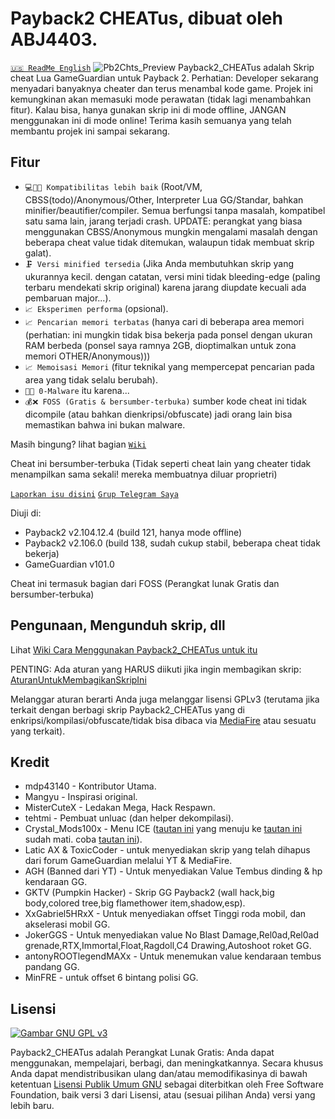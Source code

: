 # Payback2 CHEATus, dibuat oleh ABJ4403.
[`🇺🇸️ ReadMe English`](https://github.com/ABJ4403/Payback2_CHEATus)
![Pb2Chts_Preview](https://repository-images.githubusercontent.com/445452296/45a12f7e-6d44-4087-bb7c-4cff6bfe6031)
Payback2_CHEATus adalah Skrip cheat Lua GameGuardian untuk Payback 2.
Perhatian: Developer sekarang menyadari banyaknya cheater dan terus menambal kode game.
Projek ini kemungkinan akan memasuki mode perawatan (tidak lagi menambahkan fitur).
Kalau bisa, hanya gunakan skrip ini di mode offline,
JANGAN menggunakan ini di mode online!
Terima kasih semuanya yang telah membantu projek ini sampai sekarang.

## Fitur
- `💻🤝📱 Kompatibilitas lebih baik` (Root/VM, CBSS(todo)/Anonymous/Other, Interpreter Lua GG/Standar, bahkan minifier/beautifier/compiler. Semua berfungsi tanpa masalah, kompatibel satu sama lain, jarang terjadi crash. UPDATE: perangkat yang biasa menggunakan CBSS/Anonymous mungkin mengalami masalah dengan beberapa cheat value tidak ditemukan, walaupun tidak membuat skrip galat).
- `🗜️ Versi minified tersedia` (Jika Anda membutuhkan skrip yang ukurannya kecil. dengan catatan, versi mini tidak bleeding-edge (paling terbaru mendekati skrip original) karena jarang diupdate kecuali ada pembaruan major...).
- `📈️ Eksperimen performa` (opsional).
- `📈️ Pencarian memori terbatas` (hanya cari di beberapa area memori (perhatian: ini mungkin tidak bisa bekerja pada ponsel dengan ukuran RAM berbeda (ponsel saya ramnya 2GB, dioptimalkan untuk zona memori OTHER/Anonymous)))
- `📈️ Memoisasi Memori` (fitur teknikal yang mempercepat pencarian pada area yang tidak selalu berubah).
- `🦠❌ 0-Malware` itu karena...
- `💰❌ FOSS (Gratis & bersumber-terbuka)` sumber kode cheat ini tidak dicompile (atau bahkan dienkripsi/obfuscate) jadi orang lain bisa memastikan bahwa ini bukan malware.

Masih bingung? lihat bagian [`Wiki`](https://github.com/ABJ4403/Payback2_CHEATus/wiki)

Cheat ini bersumber-terbuka (Tidak seperti cheat lain yang cheater tidak menampilkan sama sekali! mereka membuatnya diluar proprietri)

[`Laporkan isu disini`](https://github.com/ABJ4403/Payback2_CHEATus/issues)
[`Grup Telegram Saya`](https://t.me/+jCgcRExlrzExZDc1)

Diuji di:
- Payback2 v2.104.12.4 (build 121, hanya mode offline)
- Payback2 v2.106.0 (build 138, sudah cukup stabil, beberapa cheat tidak bekerja)
- GameGuardian v101.0

Cheat ini termasuk bagian dari FOSS (Perangkat lunak Gratis dan bersumber-terbuka)

## Pengunaan, Mengunduh skrip, dll
Lihat [Wiki Cara Menggunakan Payback2_CHEATus untuk itu](https://github.com/ABJ4403/Payback2_CHEATus/wiki/How-to-use-Payback2_CHEATus)

PENTING: Ada aturan yang HARUS diikuti jika ingin membagikan skrip: [AturanUntukMembagikanSkripIni](https://github.com/ABJ4403/Payback2_CHEATus/wiki/Rules-for-sharing-this-script)

Melanggar aturan berarti Anda juga melanggar lisensi GPLv3 (terutama jika terkait dengan berbagi skrip Payback2_CHEATus yang di enkripsi/kompilasi/obfuscate/tidak bisa dibaca via [MediaFire](https://mediafire.com) atau sesuatu yang terkait).

## Kredit
- mdp43140 - Kontributor Utama.
- Mangyu - Inspirasi original.
- MisterCuteX - Ledakan Mega, Hack Respawn.
- tehtmi - Pembuat unluac (dan helper dekompilasi).
- Crystal_Mods100x - Menu ICE ([tautan ini](https://gameguardian.net/forum/topic/25781-payback-2/?do=findComment&comment=116945) yang menuju ke [tautan ini](https://gameguardian.net/forum/applications/core/interface/file/attachment.php?id=18369) sudah mati. coba [tautan ini](https://www.mediafire.com/file/o1kgc0xbcjdyzac/%7B1.0%7D+PB+2.lua/file)).
- Latic AX & ToxicCoder - untuk menyediakan skrip yang telah dihapus dari forum GameGuardian melalui YT & MediaFire.
- AGH (Banned dari YT) - Untuk menyediakan Value Tembus dinding & hp kendaraan GG.
- GKTV (Pumpkin Hacker) - Skrip GG Payback2 (wall hack,big body,colored tree,big flamethower item,shadow,esp).
- XxGabriel5HRxX - Untuk menyediakan offset Tinggi roda mobil, dan akselerasi mobil GG.
- JokerGGS - Untuk menyediakan value No Blast Damage,Rel0ad,Rel0ad grenade,RTX,Immortal,Float,Ragdoll,C4 Drawing,Autoshoot roket GG.
- antonyROOTlegendMAXx - Untuk menemukan value kendaraan tembus pandang GG.
- MinFRE - untuk offset 6 bintang polisi GG.

## Lisensi
[![Gambar GNU GPL v3](https://www.gnu.org/graphics/gplv3-127x51.png)](https://www.gnu.org/licenses/gpl-3.0.en.html)

Payback2_CHEATus adalah Perangkat Lunak Gratis: Anda dapat menggunakan, mempelajari, berbagi, dan meningkatkannya.
Secara khusus Anda dapat mendistribusikan ulang dan/atau memodifikasinya di bawah ketentuan
[Lisensi Publik Umum GNU](https://www.gnu.org/licenses/gpl.html) sebagai
diterbitkan oleh Free Software Foundation, baik versi 3 dari Lisensi, atau
(sesuai pilihan Anda) versi yang lebih baru.
